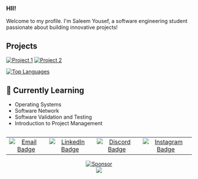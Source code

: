 ### HII!
Welcome to my profile. I'm Saleem Yousef, a software engineering student passionate about building innovative projects!

## Projects
[![Project 1](https://img.shields.io/badge/GitHub-LeafyLodge-blue?logo=github)](https://github.com/Arikatakur/LeafyLodge) [![Project 2](https://img.shields.io/badge/GitHub-Network%20Transmission%20Simulator-green?logo=github)](https://github.com/Arikatakur/Network-Transmission-Simulator)

[![Top Languages](https://github-readme-stats.vercel.app/api/top-langs/?username=Arikatakur&layout=compact&theme=dark)](https://github.com/Arikatakur)



## 🌱 Currently Learning
- Operating Systems
- Software Network
- Software Validation and Testing
- Introduction to Project Management

## 

<div align="center">

  <table>
    <tr>
      <td align="center">
        <a href="mailto:saleemcollege@hotmail.com">
          <img src="https://img.shields.io/badge/Outlook-Email_Me-blue?style=for-the-badge&logo=microsoft-outlook&logoColor=white" alt="Email Badge">
        </a>
      </td>
      <td align="center">
        <a href="https://www.linkedin.com/in/saleemyousef/">
          <img src="https://img.shields.io/badge/LinkedIn-Connect-blue?style=for-the-badge&logo=linkedin&logoColor=white" alt="LinkedIn Badge">
        </a>
      </td>
      <td align="center">
        <a href="https://discordapp.com/users/543410502278053895">
          <img src="https://img.shields.io/badge/Discord-meryio-7289DA?style=for-the-badge&logo=discord&logoColor=white" alt="Discord Badge">
        </a>
      </td>
      <td align="center">
        <a href="https://www.instagram.com/saleemyousef/">
          <img src="https://img.shields.io/badge/Instagram-Follow-red?style=for-the-badge&logo=instagram&logoColor=red&labelColor=gray" alt="Instagram Badge">
        </a>
      </td>
    </tr>
  </table>

</div>




 <div align="center">

[![Sponsor](https://img.shields.io/badge/Sponsor%20Me-❤-red)](https://github.com/sponsors/Arikatakur)  
[![](https://visitcount.itsvg.in/api?id=Arikatakur&icon=0&color=12)](https://visitcount.itsvg.in)

</div>
